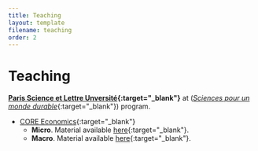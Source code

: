 ```yaml
---
title: Teaching
layout: template
filename: teaching
order: 2
--- 
```


# Teaching

**[Paris Science et Lettre Unversité](https://psl.eu/){:target="_blank"}** at ([*Sciences pour un monde durable*](https://psl.eu/formation/sciences-monde-durable){:target="_blank"}) program. 

- [CORE Economics](https://www.core-econ.org/){:target="_blank"}
    - **Micro**. Material available [here](https://github.com/woomora/CORE-econ-micro){:target="_blank"}.
    - **Macro**. Material available [here](https://github.com/woomora/CORE-econ-macro){:target="_blank"}.
